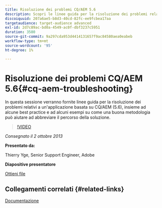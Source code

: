 ```yaml
---
title: Risoluzione dei problemi CQ/AEM 5.6
description: Scopri le linee guida per la risoluzione dei problemi relativi a un’applicazione basata su CQ/AEM (5.6), alcune best practice e alcuni esempi su come una buona metodologia può aiutare ad abbreviare il percorso della soluzione.
discoiquuid: 207a6ae5-b8d3-40cd-82fc-ee9fcbea17aa
targetaudience: target-audience advanced
exl-id: 2d7c89ac-bd0a-4549-ac0f-dbf3237c5951
duration: 3580
source-git-commit: 9a297cda953d4414131657f9ac84580aea0eabeb
workflow-type: tm+mt
source-wordcount: '95'
ht-degree: 1%

---
```


# Risoluzione dei problemi CQ/AEM 5.6{#cq-aem-troubleshooting}

In questa sessione verranno fornite linee guida per la risoluzione dei problemi relativi a un&#39;applicazione basata su CQ/AEM (5.6), insieme ad alcune best practice e ad alcuni esempi su come una buona metodologia può aiutare ad abbreviare il percorso della soluzione.

>[!VIDEO](https://video.tv.adobe.com/v/19571/?quality=9)

*Consegnato il 2 ottobre 2013*

**Presentato da:**

Thierry Yge, Senior Support Engineer, Adobe

**Diapositive presentatore**

[Ottieni file](assets/gems-cq-troubleshoot-ppt-2.pdf)

## Collegamenti correlati {#related-links}

[Documentazione](https://docs.adobe.com/docs/en/cq/current/howto/troubleshoot.html)
